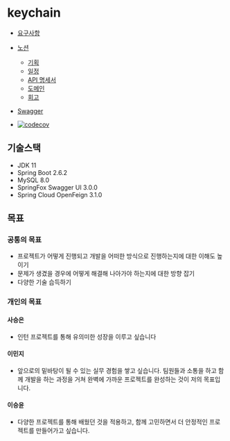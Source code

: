 # keychain
* [요구사항](https://clickim.notion.site/27e686a1d9b94d5d9424cc8e263a3ef0)
  
* [노션](https://universal-cymbal-c05.notion.site/8f70d699c33e478491e885effa38c460)
   * [기획](https://universal-cymbal-c05.notion.site/327b466c5a9144a3b5145c3bf26511f2)
   * [일정](https://universal-cymbal-c05.notion.site/b59f6070ca7b4ddcb39a9a8d7e675bad)
   * [API 명세서](https://universal-cymbal-c05.notion.site/API-c08082e3d3664036900cc3b15f84cd82)
   * [도메인](https://universal-cymbal-c05.notion.site/f18d17c60ab74d54b0cc728132eed614?v=1997112ad89f40a1b4106a5aebe1dbd8)
   * [회고](https://universal-cymbal-c05.notion.site/01-04-01-28-76472207e9af488b80f0b0103f510b18)

* [Swagger](https://jobda-keychain.link/swagger-ui/index.html#)
* [![codecov](https://codecov.io/gh/jobda-keychain/keychain/branch/release_3.0.0/graph/badge.svg?token=Q8U1HI0QV0)](https://codecov.io/gh/jobda-keychain/keychain)

## 기술스택
* JDK 11
* Spring Boot 2.6.2
* MySQL 8.0
* SpringFox Swagger UI 3.0.0
* Spring Cloud OpenFeign 3.1.0

## 목표
### 공통의 목표
* 프로젝트가 어떻게 진행되고 개발을 어떠한 방식으로 진행하는지에 대한 이해도 높이기
* 문제가 생겼을 경우에 어떻게 해결해 나아가야 하는지에 대한 방향 잡기
* 다양한 기술 습득하기

### 개인의 목표
#### 사승은
* 인턴 프로젝트를 통해 유의미한 성장을 이루고 싶습니다

#### 이민지
* 앞으로의 밑바탕이 될 수 있는 실무 경험을 쌓고 싶습니다.
팀원들과 소통을 하고 함께 개발을 하는 과정을 거쳐 완벽에 가까운 프로젝트를 완성하는 것이 저의 목표입니다.

#### 이승윤
* 다양한 프로젝트를 통해 배웠던 것을 적용하고, 함께 고민하면서 더 안정적인 프로젝트를 만들어가고 싶습니다.
